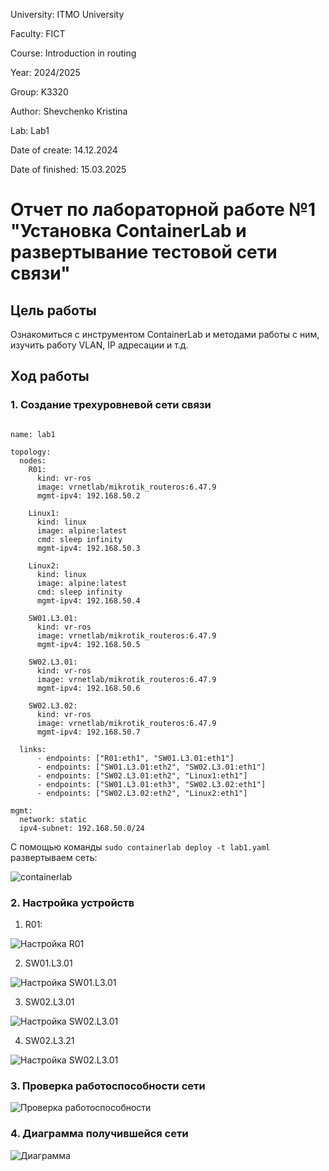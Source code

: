 University: ITMO University

Faculty: FICT

Course: Introduction in routing

Year: 2024/2025

Group: K3320

Author: Shevchenko Kristina

Lab: Lab1

Date of create: 14.12.2024

Date of finished: 15.03.2025

# Отчет по лабораторной работе №1 "Установка ContainerLab и развертывание тестовой сети связи"

## Цель работы

Ознакомиться с инструментом ContainerLab и методами работы с ним, изучить работу VLAN, IP адресации и т.д.

## Ход работы

### 1. Создание трехуровневой сети связи



```

name: lab1

topology:
  nodes:
    R01:
      kind: vr-ros
      image: vrnetlab/mikrotik_routeros:6.47.9
      mgmt-ipv4: 192.168.50.2

    Linux1:
      kind: linux
      image: alpine:latest
      cmd: sleep infinity
      mgmt-ipv4: 192.168.50.3

    Linux2:
      kind: linux
      image: alpine:latest
      cmd: sleep infinity
      mgmt-ipv4: 192.168.50.4

    SW01.L3.01:
      kind: vr-ros
      image: vrnetlab/mikrotik_routeros:6.47.9
      mgmt-ipv4: 192.168.50.5

    SW02.L3.01:
      kind: vr-ros
      image: vrnetlab/mikrotik_routeros:6.47.9
      mgmt-ipv4: 192.168.50.6

    SW02.L3.02:
      kind: vr-ros
      image: vrnetlab/mikrotik_routeros:6.47.9
      mgmt-ipv4: 192.168.50.7

  links:
      - endpoints: ["R01:eth1", "SW01.L3.01:eth1"]
      - endpoints: ["SW01.L3.01:eth2", "SW02.L3.01:eth1"]
      - endpoints: ["SW02.L3.01:eth2", "Linux1:eth1"]
      - endpoints: ["SW01.L3.01:eth3", "SW02.L3.02:eth1"]
      - endpoints: ["SW02.L3.02:eth2", "Linux2:eth1"]

mgmt:
  network: static
  ipv4-subnet: 192.168.50.0/24

```

С помощью команды `sudo containerlab deploy -t lab1.yaml` развертываем сеть:

![containerlab](https://github.com/krishevv/2024_2025-introduction_in_routing-k3320_Shevchenko/edit/main/lab1/images/image1.png)


### 2. Настройка устройств


1) R01:


![Настройка R01](https://github.com/krishevv/2024_2025-introduction_in_routing-k3320_Shevchenko/edit/main/lab1/images/image2.png)

2) SW01.L3.01


![Настройка SW01.L3.01](https://github.com/krishevv/2024_2025-introduction_in_routing-k3320_Shevchenko/edit/main/lab1/images/image3.png)



3) SW02.L3.01
   
![Настройка SW02.L3.01](https://github.com/krishevv/2024_2025-introduction_in_routing-k3320_Shevchenko/edit/main/lab1/images/image4.png)

4) SW02.L3.21


![Настройка SW02.L3.01](https://github.com/krishevv/2024_2025-introduction_in_routing-k3320_Shevchenko/edit/main/lab1/images/image5.png)


### 3. Проверка работоспособности сети


![Проверка работоспособности](https://github.com/krishevv/2024_2025-introduction_in_routing-k3320_Shevchenko/edit/main/lab1/images/image6.png)

### 4. Диаграмма получившейся сети

![Диаграмма](https://github.com/krishevv/2024_2025-introduction_in_routing-k3320_Shevchenko/edit/main/lab1/images/image7.png)
